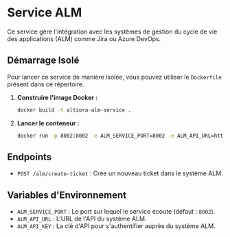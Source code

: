 # Service ALM

Ce service gère l'intégration avec les systèmes de gestion du cycle de vie des applications (ALM) comme Jira ou Azure DevOps.

## Démarrage Isolé

Pour lancer ce service de manière isolée, vous pouvez utiliser le `Dockerfile` présent dans ce répertoire.

1.  **Construire l'image Docker :**

    ```bash
    docker build -t altiora-alm-service .
    ```

2.  **Lancer le conteneur :**

    ```bash
    docker run -p 8002:8002 -e ALM_SERVICE_PORT=8002 -e ALM_API_URL=http://votre-alm.com -e ALM_API_KEY=votre-cle altiora-alm-service
    ```

## Endpoints

-   `POST /alm/create-ticket` : Crée un nouveau ticket dans le système ALM.

## Variables d'Environnement

-   `ALM_SERVICE_PORT` : Le port sur lequel le service écoute (défaut : `8002`).
-   `ALM_API_URL` : L'URL de l'API du système ALM.
-   `ALM_API_KEY` : La clé d'API pour s'authentifier auprès du système ALM.
